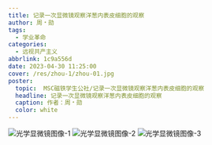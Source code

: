```yaml
---
title: 记录一次显微镜观察洋葱内表皮细胞的观察
author: 周﹡勋
tags:
  - 学业革命
categories:
  - 远视共产主义
abbrlink: 1c9a556d
date: 2023-04-30 11:25:00
cover: /res/zhou-1/zhou-01.jpg
poster:  
  topic:  MSC磁铁学生公社/记录一次显微镜观察洋葱内表皮细胞的观察
  headline: 记录一次显微镜观察洋葱内表皮细胞的观察
  caption: 作者：周﹡勋
  color: white
---
```

![光学显微镜图像-1](https://msc-a.giize.com/res/zhou-1/zhou-01.jpg)
![光学显微镜图像-2](https://msc-a.giize.com/res/zhou-1/zhou-02.jpg)
![光学显微镜图像-3](https://msc-a.giize.com/res/zhou-1/zhou-03.jpg)